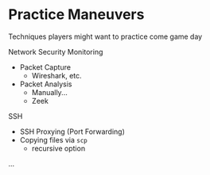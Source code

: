 # Practice Maneuvers

Techniques players might want to practice come game day

Network Security Monitoring
- Packet Capture
	- Wireshark, etc.
- Packet Analysis
	- Manually...
	- Zeek

SSH
- SSH Proxying (Port Forwarding)
- Copying files via `scp`
	- recursive option

...